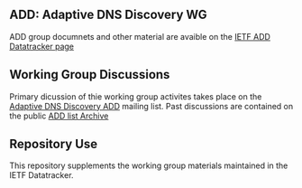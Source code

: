 ## ADD: Adaptive DNS Discovery WG 

ADD group documnets and other material are avaible on the [IETF ADD Datatracker page](https://datatracker.ietf.org/wg/add/about/)

## Working Group Discussions

Primary dicussion of thie working group activites takes place on the [Adaptive DNS Discovery ADD](https://mailman.ietf.org/add)  mailing list. 
Past discussions are contained on the public [ADD list Archive](https://mailarchive.ietf.org/arch/search/?q=ADD)

## Repository Use

This repository supplements the working group materials maintained in the IETF Datatracker.
